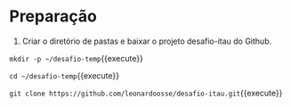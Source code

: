 # Preparação

1. Criar o diretório de pastas e baixar o projeto desafio-itau do Github.

`mkdir -p ~/desafio-temp`{{execute}}

`cd ~/desafio-temp`{{execute}}

`git clone https://github.com/leonardoosse/desafio-itau.git`{{execute}}
